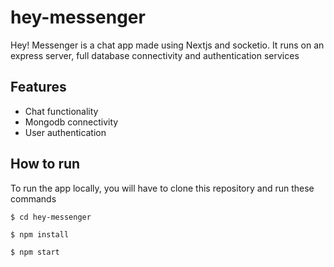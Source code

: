 # hey-messenger
Hey! Messenger is a chat app made using Nextjs and socketio. It runs on an express server, full database connectivity and authentication services
## Features
- Chat functionality
- Mongodb connectivity
- User authentication
## How to run
To run the app locally, you will have to clone this repository and run these commands
```
$ cd hey-messenger
```
```
$ npm install
```
```
$ npm start
```



